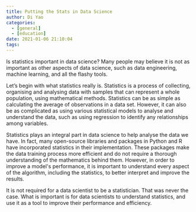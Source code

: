 ```yaml
---
title: Putting the Stats in Data Science
author: Di Yao
categories:
  - [general] 
  - [education]
date: 2021-01-06 21:10:04
tags:
---
```


Is statistics important in data science? Many people may believe it is not as important as other aspects of data science, such as data engineering, machine learning, and all the flashy tools. 

Let’s begin with what statistics really is. Statistics is a process of collecting, organising and analysing data with samples that can represent a whole population, using mathematical methods. Statistics can be as simple as calculating the average of observations in a data set. However, it can also be as complicated as using various statistical models to analyse and understand the data, such as using regression to identify any relationships among variables. 

Statistics plays an integral part in data science to help analyse the data we have. In fact, many open-source libraries and packages in Python and R have incorporated statistics in their implementation. These packages make the data training process more efficient and do not require a thorough understanding of the mathematics behind them. However, in order to improve a model's performance, it is important to understand every aspect of the algorithm, including the statistics, to better interpret and improve the results. 

It is not required for a data scientist to be a statistician. That was never the case. What is important is for data scientists to understand statistics, and use it as a tool to improve their performance and efficiency. 
